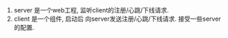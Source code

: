 1. server 是一个web工程, 监听client的注册/心跳/下线请求.
2. client 是一个组件, 启动后 向server发送注册/心跳/下线请求. 接受一些server的配置.




















